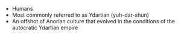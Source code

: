 - Humans
- Most commonly referred to as Ydartian (yuh-dar-shun)
- An offshot of Anorian culture that evolved in the conditions of the autocratic Ydartian empire